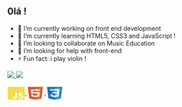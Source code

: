 

## 0lá !

- 🔭 I’m currently working on front end development
- 🌱 I’m currently learning HTML5, CSS3 and JavaScript !
- 👯 I’m looking to collaborate on Music Education
- 🤔 I’m looking for help with front-end
- ⚡ Fun fact: i play violin !

<div>
  <a href="https://github.com/DevDiariodeLeo">
  <img height="180em" src="https://github-readme-stats.vercel.app/api?username=DevDiariodeLeo&show_icons=true&theme=dark&include_all_commits=true&count_private=true"/>
  <img height="180em" src="https://github-readme-stats.vercel.app/api/top-langs/?username=DevDiariodeLeo&layout=compact&langs_count=7&theme=dark"/>
</div>
  
  <div style="display: inline_block"><br>
  <img align="center" alt="Leo-Js" height="30" width="40" src="https://raw.githubusercontent.com/devicons/devicon/master/icons/javascript/javascript-plain.svg">
  <img align="center" alt="Leo-HTML" height="30" width="40" src="https://raw.githubusercontent.com/devicons/devicon/master/icons/html5/html5-original.svg">
  <img align="center" alt="Leo-CSS" height="30" width="40" src="https://raw.githubusercontent.com/devicons/devicon/master/icons/css3/css3-original.svg">
</div>
  
  


